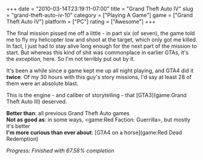 +++
date = "2010-03-14T23:19:11-07:00"
title = "Grand Theft Auto IV"
slug = "grand-theft-auto-iv-10"
category = ["Playing A Game"]
game = ["Grand Theft Auto IV"]
platform = ["PC"]
rating = ["Awesome"]
+++

The final mission pissed me off a little - in part six (of seven), the game told me to fly my helicopter low and shoot at the target, which only got me killed.  In fact, I just had to stay alive long enough for the next part of the mission to start.  But whereas this kind of shit was commonplace in earlier GTAs, it's the <i>exception</i>, here.  So I'm not terribly put out by it.

It's been a while since a game kept me up all night playing, and GTA4 did it <b>twice</b>.  Of my 30 hours with this guy's story missions, I'd say at least 28 of them were an absolute blast.

This is the engine - and caliber of storytelling - that [GTA3](game:Grand Theft Auto III) deserved.

<b>Better than</b>: all previous Grand Theft Auto games  
<b>Not as good as</b>: in some ways, <game:Red Faction: Guerrilla>, but mostly it's better  
<b>I'm more curious than ever about</b>: [GTA4 on a horse](game:Red Dead Redemption)

<i>Progress: Finished with 67.58% completion</i>